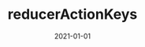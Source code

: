 ---
path: "/api/references/reducer-action-keys"
date: "2021-01-01"
title: "reducerActionKeys"
subMenu: 
    - text: ''
      path: '#'
---